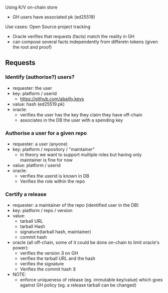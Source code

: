 Using K/V  on-chain store

* GH users have associated pk (ed25519)

Use cases: Open Source project tracking

* Oracle verifies that requests (facts) match the reality in GH
* can compose several facts independently from differetn tokens (given the root and proof)

## Requests

###  Identify (authorise?) users?

* requester: the user
* key: platform / userid
  * https://github.com/abailly.keys
* value: hash (ed25519.pk)
* oracle:
  * verifies the user has the key they claim they have off-chain
  * associates in the DB the user with a spending key

### Authorise a user for a given repo

* requester: a user (anyone)
* key: platform / repository / "maintainer"
  * in theory we want to support multiple roles but having only maintainer is fine for now
* value: platform / userid
* oracle:
  * verifies the userid is known in DB
  * Verifies the role within the repo

### Certify a release

* requester: a maintainer of the repo (identified user in the DB)
* key: platform / repo / version
* value:
  * tarball URL
  * tarball Hash
  * signature(tarball hash, maintainer)
  * commit hash
* oracle (all off-chain, some of it could be done on-chain to limit oracle's power):
  * verifies the version ∃ on GH
  * verifies the tarball URL and the hash
  * verifies the signature
  * Verifies the commit hash ∃
* NOTE:
  * enforce uniqueness of release (eg. immutable key/value) which goes against GH policy (eg. a release tarball can be changed)
